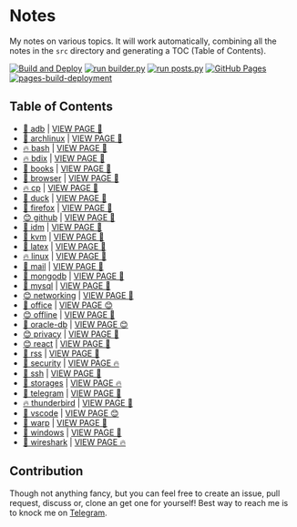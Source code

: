 # Notes

My notes on various topics. It will work automatically, combining all the notes in the `src` directory and generating a TOC (Table of Contents).

[![Build and Deploy](https://github.com/SharafatKarim/notes/actions/workflows/action.yml/badge.svg)](https://github.com/SharafatKarim/notes/actions/workflows/action.yml)
[![run builder.py](https://github.com/SharafatKarim/notes/actions/workflows/action.yml/badge.svg)](https://github.com/SharafatKarim/notes/actions/workflows/action.yml)
[![run posts.py](https://github.com/SharafatKarim/notes/actions/workflows/posts.yml/badge.svg)](https://github.com/SharafatKarim/notes/actions/workflows/posts.yml)
[![GitHub Pages](https://github.com/SharafatKarim/notes/actions/workflows/gh-pages.yml/badge.svg)](https://github.com/SharafatKarim/notes/actions/workflows/gh-pages.yml)
[![pages-build-deployment](https://github.com/SharafatKarim/notes/actions/workflows/pages/pages-build-deployment/badge.svg)](https://github.com/SharafatKarim/notes/actions/workflows/pages/pages-build-deployment)


## Table of Contents

- [👾 adb](src/adb.md) | <a href='https://sharafat.is-a.dev/notes/adb' target='_blank'>VIEW PAGE 🌈</a>
- [🌈 archlinux](src/archlinux.md) | <a href='https://sharafat.is-a.dev/notes/archlinux' target='_blank'>VIEW PAGE 🌟</a>
- [🔥 bash](src/bash.md) | <a href='https://sharafat.is-a.dev/notes/bash' target='_blank'>VIEW PAGE 🌟</a>
- [🔥 bdix](src/bdix.md) | <a href='https://sharafat.is-a.dev/notes/bdix' target='_blank'>VIEW PAGE 🌟</a>
- [🍕 books](src/books.md) | <a href='https://sharafat.is-a.dev/notes/books' target='_blank'>VIEW PAGE 🚀</a>
- [🌟 browser](src/browser.md) | <a href='https://sharafat.is-a.dev/notes/browser' target='_blank'>VIEW PAGE 🎸</a>
- [🔥 cp](src/cp.md) | <a href='https://sharafat.is-a.dev/notes/cp' target='_blank'>VIEW PAGE 🎸</a>
- [🎉 duck](src/duck.md) | <a href='https://sharafat.is-a.dev/notes/duck' target='_blank'>VIEW PAGE 🤖</a>
- [🍕 firefox](src/firefox.md) | <a href='https://sharafat.is-a.dev/notes/firefox' target='_blank'>VIEW PAGE 🍕</a>
- [😊 github](src/github.md) | <a href='https://sharafat.is-a.dev/notes/github' target='_blank'>VIEW PAGE 🚀</a>
- [🍕 idm](src/idm.md) | <a href='https://sharafat.is-a.dev/notes/idm' target='_blank'>VIEW PAGE 🎸</a>
- [🍕 kvm](src/kvm.md) | <a href='https://sharafat.is-a.dev/notes/kvm' target='_blank'>VIEW PAGE 🚀</a>
- [🌟 latex](src/latex.md) | <a href='https://sharafat.is-a.dev/notes/latex' target='_blank'>VIEW PAGE 🎸</a>
- [🔥 linux](src/linux.md) | <a href='https://sharafat.is-a.dev/notes/linux' target='_blank'>VIEW PAGE 🚀</a>
- [🎉 mail](src/mail.md) | <a href='https://sharafat.is-a.dev/notes/mail' target='_blank'>VIEW PAGE 🤖</a>
- [🎸 mongodb](src/mongodb.md) | <a href='https://sharafat.is-a.dev/notes/mongodb' target='_blank'>VIEW PAGE 🌟</a>
- [🌟 mysql](src/mysql.md) | <a href='https://sharafat.is-a.dev/notes/mysql' target='_blank'>VIEW PAGE 🤖</a>
- [😊 networking](src/networking.md) | <a href='https://sharafat.is-a.dev/notes/networking' target='_blank'>VIEW PAGE 🎸</a>
- [🚀 office](src/office.md) | <a href='https://sharafat.is-a.dev/notes/office' target='_blank'>VIEW PAGE 😊</a>
- [😊 offline](src/offline.md) | <a href='https://sharafat.is-a.dev/notes/offline' target='_blank'>VIEW PAGE 🎉</a>
- [👾 oracle-db](src/oracle-db.md) | <a href='https://sharafat.is-a.dev/notes/oracle-db' target='_blank'>VIEW PAGE 😊</a>
- [😊 privacy](src/privacy.md) | <a href='https://sharafat.is-a.dev/notes/privacy' target='_blank'>VIEW PAGE 🍕</a>
- [😊 react](src/react.md) | <a href='https://sharafat.is-a.dev/notes/react' target='_blank'>VIEW PAGE 🚀</a>
- [👾 rss](src/rss.md) | <a href='https://sharafat.is-a.dev/notes/rss' target='_blank'>VIEW PAGE 🚀</a>
- [🚀 security](src/security.md) | <a href='https://sharafat.is-a.dev/notes/security' target='_blank'>VIEW PAGE 🔥</a>
- [🎉 ssh](src/ssh.md) | <a href='https://sharafat.is-a.dev/notes/ssh' target='_blank'>VIEW PAGE 🍕</a>
- [🌟 storages](src/storages.md) | <a href='https://sharafat.is-a.dev/notes/storages' target='_blank'>VIEW PAGE 🔥</a>
- [🌈 telegram](src/telegram.md) | <a href='https://sharafat.is-a.dev/notes/telegram' target='_blank'>VIEW PAGE 🎸</a>
- [🔥 thunderbird](src/thunderbird.md) | <a href='https://sharafat.is-a.dev/notes/thunderbird' target='_blank'>VIEW PAGE 🌈</a>
- [🤖 vscode](src/vscode.md) | <a href='https://sharafat.is-a.dev/notes/vscode' target='_blank'>VIEW PAGE 😊</a>
- [🤖 warp](src/warp.md) | <a href='https://sharafat.is-a.dev/notes/warp' target='_blank'>VIEW PAGE 🤖</a>
- [👾 windows](src/windows.md) | <a href='https://sharafat.is-a.dev/notes/windows' target='_blank'>VIEW PAGE 🌟</a>
- [🌟 wireshark](src/wireshark.md) | <a href='https://sharafat.is-a.dev/notes/wireshark' target='_blank'>VIEW PAGE 🔥</a>

## Contribution

Though not anything fancy, but you can feel free to create an issue, pull request, discuss or, clone an get one for yourself!
Best way to reach me is to knock me on [Telegram](https://t.me/SharafatKarim).

